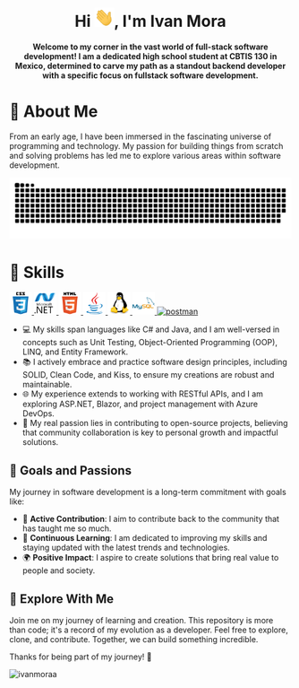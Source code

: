 <div align="center">
  <h1 align="center">Hi <img width="35" src="https://github.com/1999AZZAR/1999AZZAR/blob/main/resources/img/waving.gif">, I'm Ivan Mora</h1>
  <h4 align="center">Welcome to my corner in the vast world of full-stack software development! I am a dedicated high school student at CBTIS 130 in Mexico, determined to carve my path as a standout backend developer with a specific focus on fullstack software development.</h4>
</div>

# 💫 About Me
From an early age, I have been immersed in the fascinating universe of programming and technology. My passion for building things from scratch and solving problems has led me to explore various areas within software development.

<div align="center">
  <a href="https://1999azzar.github.io/1999AZZAR/">
    <img  src="https://github.com/1999AZZAR/1999AZZAR/blob/main/resources/img/grid-snake.svg" alt="snake" />
  </a>
</div>

# 🧠 Skills
<p align="left"> <a href="https://www.w3schools.com/css/" target="_blank" rel="noreferrer"> <img src="https://raw.githubusercontent.com/devicons/devicon/master/icons/css3/css3-original-wordmark.svg" alt="css3" width="40" height="40"/> </a> <a href="https://dotnet.microsoft.com/" target="_blank" rel="noreferrer"> <img src="https://raw.githubusercontent.com/devicons/devicon/master/icons/dot-net/dot-net-original-wordmark.svg" alt="dotnet" width="40" height="40"/> </a> <a href="https://www.w3.org/html/" target="_blank" rel="noreferrer"> <img src="https://raw.githubusercontent.com/devicons/devicon/master/icons/html5/html5-original-wordmark.svg" alt="html5" width="40" height="40"/> </a> <a href="https://www.java.com" target="_blank" rel="noreferrer"> <img src="https://raw.githubusercontent.com/devicons/devicon/master/icons/java/java-original.svg" alt="java" width="40" height="40"/> </a> <a href="https://www.linux.org/" target="_blank" rel="noreferrer"> <img src="https://raw.githubusercontent.com/devicons/devicon/master/icons/linux/linux-original.svg" alt="linux" width="40" height="40"/> </a> <a href="https://www.mysql.com/" target="_blank" rel="noreferrer"> <img src="https://raw.githubusercontent.com/devicons/devicon/master/icons/mysql/mysql-original-wordmark.svg" alt="mysql" width="40" height="40"/> </a> <a href="https://postman.com" target="_blank" rel="noreferrer"> <img src="https://www.vectorlogo.zone/logos/getpostman/getpostman-icon.svg" alt="postman" width="40" height="40"/> </a> </p>

- 💻 My skills span languages like C# and Java, and I am well-versed in concepts such as Unit Testing, Object-Oriented Programming (OOP), LINQ, and Entity Framework.
- 📚 I actively embrace and practice software design principles, including SOLID, Clean Code, and Kiss, to ensure my creations are robust and maintainable.
- 🌐 My experience extends to working with RESTful APIs, and I am exploring ASP.NET, Blazor, and project management with Azure DevOps.
- 🚀 My real passion lies in contributing to open-source projects, believing that community collaboration is key to personal growth and impactful solutions.

## 🏁 Goals and Passions
My journey in software development is a long-term commitment with goals like:

- 🚀 **Active Contribution**: I aim to contribute back to the community that has taught me so much.
- 🧠 **Continuous Learning**: I am dedicated to improving my skills and staying updated with the latest trends and technologies.
- 🌍 **Positive Impact**: I aspire to create solutions that bring real value to people and society.

## 🔎 Explore With Me
Join me on my journey of learning and creation. This repository is more than code; it's a record of my evolution as a developer. Feel free to explore, clone, and contribute. Together, we can build something incredible.

Thanks for being part of my journey! 🚀
<p align="left">
  <img src="https://komarev.com/ghpvc/?username=ivanmoraa&label=Profile%20views&color=0e75b6&style=flat" alt="ivanmoraa" />
</p>
